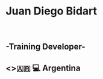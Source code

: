 <h1> Juan Diego Bidart </h1> 
<br>
<h2>-Training Developer-<h2>
<>🇦🇷 💻
<img src:"[https://media.istockphoto.com/id/647676034/es/foto/bandera-argentina-est%C3%A1-agitando-contra-el-cielo-azul.jpg?s=2048x2048&w=is&k=20&c=Uy5SxHu-W6byndJAzF-FP5ZuYH4JumuJY0HUzBdWgQM=](https://ichef.bbci.co.uk/news/800/cpsprodpb/D348/production/_95588045_178392703.jpg)">Argentina</img>

<!---
JuanBidart/JuanBidart is a ✨ special ✨ repository because its `README.md` (this file) appears on your GitHub profile.
You can click the Preview link to take a look at your changes.
--->
